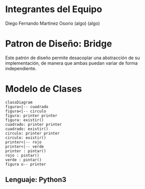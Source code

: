 # Integrantes del Equipo
Diego Fernando Martinez Osorio
(algo)
(algo)

# Patron de Diseño: Bridge
Este patrón de diseño permite desacoplar una abstracción de su implementación, de manera que ambas puedan variar de forma independiente.

# Modelo de Clases
```mermaid
classDiagram
figura<|-- cuadrado
figura<|-- circulo
figura: printer printer
figura: existir()
cuadrado: printer printer
cuadrado: existir()
circulo: printer printer
circulo: existir()
printer<|-- rojo
printer<|-- verde
printer : pintar()
rojo : pintar()
verde : pintar()
figura o-- printer
```
## Lenguaje: Python3


